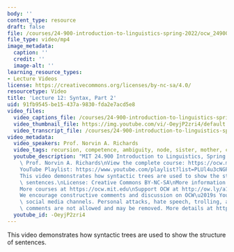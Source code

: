 ```yaml
---
body: ''
content_type: resource
draft: false
file: /courses/24-900-introduction-to-linguistics-spring-2022/ocw_24900_lecture12_2022mar15_360p_16_9.mp4
file_type: video/mp4
image_metadata:
  caption: ''
  credit: ''
  image-alt: ''
learning_resource_types:
- Lecture Videos
license: https://creativecommons.org/licenses/by-nc-sa/4.0/
resourcetype: Video
title: 'Lecture 12: Syntax, Part 2'
uid: 91fb9545-be15-437a-9830-fda2e7acd5e8
video_files:
  video_captions_file: /courses/24-900-introduction-to-linguistics-spring-2022/1q19CKqBXkYc1Zd9ak_IanfaZYPlTjOJ7_transcript.webvtt
  video_thumbnail_file: https://img.youtube.com/vi/-OeyjP2zri4/default.jpg
  video_transcript_file: /courses/24-900-introduction-to-linguistics-spring-2022/1q19CKqBXkYc1Zd9ak_IanfaZYPlTjOJ7_transcript.pdf
video_metadata:
  video_speakers: Prof. Norvin A. Richards
  video_tags: recursion, competence, ambiguity, node, sister, mother, constituent
  youtube_description: "MIT 24.900 Introduction to Linguistics, Spring 2022\nInstructor:\
    \ Prof. Norvin A. Richards\nView the complete course: https://ocw.mit.edu/courses/24-900-introduction-to-linguistics-spring-2022/\n\
    YouTube Playlist: https://www.youtube.com/playlist?list=PLUl4u3cNGP63BZGNOqrF2qf_yxOjuG35j\n\
    This video demonstrates how syntactic trees are used to show the structure of\
    \ sentences.\nLicense: Creative Commons BY-NC-SA\nMore information at https://ocw.mit.edu/terms\n\
    More courses at https://ocw.mit.edu\nSupport OCW at http://ow.ly/a1If50zVRlQ\n\
    We encourage constructive comments and discussion on OCW\u2019s YouTube and other\
    \ social media channels. Personal attacks, hate speech, trolling, and inappropriate\
    \ comments are not allowed and may be removed. More details at https://ocw.mit.edu/comments.\n"
  youtube_id: -OeyjP2zri4
---
```

This video demonstrates how syntactic trees are used to show the structure of sentences.